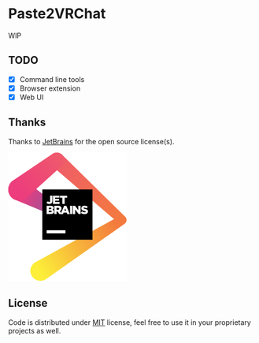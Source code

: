 # Paste2VRChat

WIP

## TODO

- [x] Command line tools
- [x] Browser extension
- [x] Web UI

## Thanks

Thanks to [JetBrains](https://jb.gg/OpenSource) for the open source license(s).

[![JetBrains Logo](./images/jetbrains.svg)](https://jb.gg/OpenSource)

## License

Code is distributed under [MIT](./LICENSE) license, feel free to use it in your proprietary projects as well.
